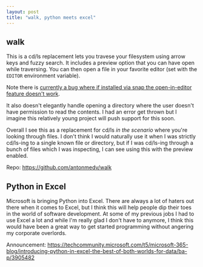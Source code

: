 ```yaml
---
layout: post
title: "walk, python meets excel"
---
```



## walk

This is a cd/ls replacement lets you travese your filesystem using arrow keys and fuzzy search. It includes a preview option that you can have open while traversing. You can then open a file in your favorite editor (set with the `EDITOR` environment variable).

Note there is [currently a bug where if installed via snap the open-in-editor feature doesn't work](https://github.com/antonmedv/walk/issues/68).

It also doesn't elegantly handle opening a directory where the user doesn't have permission to read the contents. I had an error get thrown but I imagine this relatively young project will push support for this soon.

Overall I see this as a replacement for cd/ls _in the scenario_ where you're looking through files. I don't think I would naturally use it when I was strictly cd/ls-ing to a single known file or directory, but if I was cd/ls-ing through a bunch of files which I was inspecting, I can see using this with the preview enabled.

Repo: <https://github.com/antonmedv/walk>

## Python in Excel

Microsoft is bringing Python into Excel. There are always a lot of haters out there when it comes to Excel, but I think this will help people dip their toes in the world of software development. At some of my previous jobs I had to use Excel a lot and while I'm really glad I don't have to anymore, I think this would have been a great way to get started programming without angering my corporate overlords.

Announcement: <https://techcommunity.microsoft.com/t5/microsoft-365-blog/introducing-python-in-excel-the-best-of-both-worlds-for-data/ba-p/3905482>

